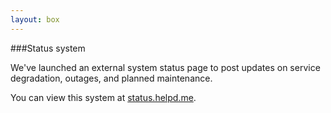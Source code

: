 ```yaml
---
layout: box
---
```

###Status system

We've launched an external system status page to post updates on service degradation, outages, and planned maintenance.

You can view this system at [status.helpd.me](http://status.helpd.me).
